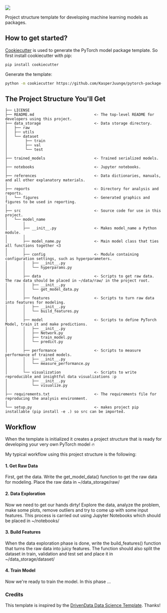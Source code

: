 <img src="https://raw.githubusercontent.com/KasperJuunge/mlcutter/main/mlcutter.png" align="center">


Project structure template for developing machine learning models as packages.



## How to get started?
[Cookiecutter](https://github.com/cookiecutter/cookiecutter) is used to generate the PyTorch model package template. So first install cookiecutter with pip:

``` bash
pip install cookiecutter
```
Generate the template:
``` bash
python -m cookiecutter https://github.com/KasperJuunge/pytorch-package-template
```



## The Project Structure You'll Get

```
├── LICENSE
├── README.md                           <- The top-level README for developers using this project.
├── data_storage                        <- Data storage directory.
│   ├── raw
│   ├── utils        
│   └── dataset      
│        ├── train
│        ├── val
│        └── test
│
├── trained_models                      <- Trained serialized models.
│
├── notebooks                           <- Jupyter notebooks.
│
├── references                          <- Data dictionaries, manuals, and all other explanatory materials.
│
├── reports                             <- Directory for analysis and reports.
│   └── figures                         <- Generated graphics and figures to be used in reporting.
│
├── src                                 <- Source code for use in this project.
│   └── model_name
│       │
│       ├── __init__.py                 <- Makes model_name a Python module.
│       │        
│       ├── model_name.py               <- Main model class that ties all functions together <3
│       │
│       ├── config                      <- Module containing configuration settings, such as hyperparameters.
│       │   ├── __init__.py
│       │   └── hyperparams.py
│       │ 
│       ├── data                        <- Scripts to get raw data. The raw data should be placed in ~/data/raw/ in the project root.
│       │   ├── __init__.py
│       │   └── get_model_data.py
│       │
│       ├── features                    <- Scripts to turn raw data into features for modeling.     
│       │   ├── __init__.py
│       │   └── build_features.py
│       │
│       ├── model                       <- Scripts to define PyTorch Model, train it and make predictions.  
│       │   ├── __init__.py
│       │   ├── Network.py
│       │   ├── train_model.py
│       │   └── predict.py
│       │
│       ├── performance                 <- Scripts to measure performance of trained models.     
│       │   ├── __init__.py
│       │   └── measure_performance.py
│       │
│       └── visualization               <- Scripts to write reproducible and insightful data visualizations :p
│           ├── __init__.py
│           └── visualize.py
│
├── requirements.txt                    <- The requirements file for reproducing the analysis environment. 
│                                       
└── setup.py                            <- makes project pip installable (pip install -e .) so src can be imported.
```



## Workflow

When the template is initialized it creates a project structure that is ready for developing your very own PyTorch model 🔥

My typical workflow using this project structure is the following:

#### 1. Get Raw Data

First, get the data. Write the get_model_data() function to get the raw data for modeling. Place the raw data in ~/data_storage/raw/

#### 2. Data Exploration

Now we need to get our hands dirty! Explore the data, analyze the problem, make some plots, remove outliers and try to come up with some input features. This process is carried out using Jupyter Notebooks which should be placed in ~/notebooks/

#### 3. Build Features

When the data exploration phase is done, write the build_features() function that turns the raw data into juicy features. The function should also split the dataset in train, validation and test set and place it in ~/data_storage/dataset/

#### 4. Train Model

Now we're ready to train the model. In this phase ...



### Credits

This template is inspired by the [DrivenData Data Science Template](https://github.com/drivendata/cookiecutter-data-science). Thanks!



